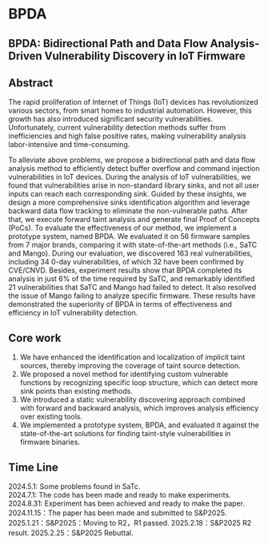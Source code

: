# BPDA

## BPDA: Bidirectional Path and Data Flow Analysis-Driven Vulnerability Discovery in IoT Firmware

## Abstract
The rapid proliferation of Internet of Things (IoT) devices has revolutionized various sectors, from smart homes to industrial automation. However, this growth has also introduced significant security vulnerabilities. Unfortunately, current vulnerability detection methods suffer from inefficiencies and high false positive rates, making vulnerability analysis labor-intensive and time-consuming.

To alleviate above problems, we propose a bidirectional path and data flow analysis method to efficiently detect buffer overflow and command injection vulnerabilities in IoT devices. 
During the analysis of IoT vulnerabilities, we found that vulnerabilities arise in non-standard library sinks, and not all user inputs can reach each corresponding sink. Guided by these insights, we design a more comprehensive sinks identification algorithm and leverage backward data flow tracking to eliminate the non-vulnerable paths. After that, we execute forward taint analysis and generate final Proof of Concepts (PoCs). 
To evaluate the effectiveness of our method, we implement a prototype system, named BPDA. We evaluated it on 56 firmware samples from 7 major brands, comparing it with state-of-the-art methods (i.e., SaTC and Mango).
During our evaluation, we discovered 163 real vulnerabilities, including 34 0-day vulnerabilities, of which 32 have been confirmed by CVE/CNVD.
Besides, experiment results show that BPDA completed its analysis in just 6% of the time required by SaTC, and remarkably identified 21 vulnerabilities that SaTC and Mango had failed to detect. It also resolved the issue of Mango failing to analyze specific firmware.
These results have demonstrated the superiority of BPDA in terms of effectiveness and efficiency in IoT vulnerability detection.

## Core work
1. We have enhanced the identification and localization of implicit taint sources, thereby improving the coverage of taint source detection.
2. We proposed a novel method for identifying custom vulnerable functions by recognizing specific loop structure, which can detect more sink points than existing methods.
3. We introduced a static vulnerability discovering approach combined with forward and backward analysis, which improves analysis efficiency over existing tools.
4. We implemented a prototype system, BPDA, and evaluated it against the state-of-the-art solutions for finding taint-style vulnerabilities in firmware binaries.

## Time Line
2024.5.1: Some problems found in SaTc.  
2024.7.1: The code has been made and ready to make experiments.  
2024.8.31: Experiment has been achieved and ready to make the paper.  
2024.11.15：The paper has been made and submitted to S&P2025.
2025.1.21：S&P2025：Moving to R2，R1 passed.
2025.2.18：S&P2025 R2 result.
2025.2.25：S&P2025 Rebuttal.
